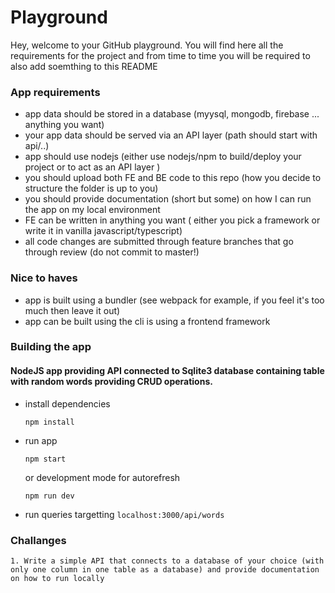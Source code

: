 # Playground

Hey, welcome to your GitHub playground. You will find here all the requirements for the project and from time to time you will be required to also add soemthing to this README

### App requirements

  - app data should be stored in a database (myysql, mongodb, firebase ... anything you want)
  - your app data should be served via an API layer (path should start with api/..)
  - app should use nodejs (either use nodejs/npm to build/deploy your project or to act as an API layer )
  - you should upload both FE and BE code to this repo (how you decide to structure the folder is up to you)
  - you should provide documentation (short but some) on how I can run the app on my local environment
  - FE can be written in anything you want ( either you pick a framework or write it in vanilla javascript/typescript)
  - all code changes are submitted through feature branches that go through review (do not commit to master!)

### Nice to haves
  - app is built using a bundler (see webpack for example, if you feel it's too much then leave it out)
  - app can be built using the cli is using a frontend framework

### Building the app

#### NodeJS app providing API connected to Sqlite3 database containing table with random words providing CRUD operations.

- install dependencies

  ```
  npm install
  ```
- run app

  ```
  npm start
  ```
  or development mode for autorefresh
  ```
  npm run dev
  ```
- run queries targetting `localhost:3000/api/words`

### Challanges
    1. Write a simple API that connects to a database of your choice (with only one column in one table as a database) and provide documentation on how to run locally
